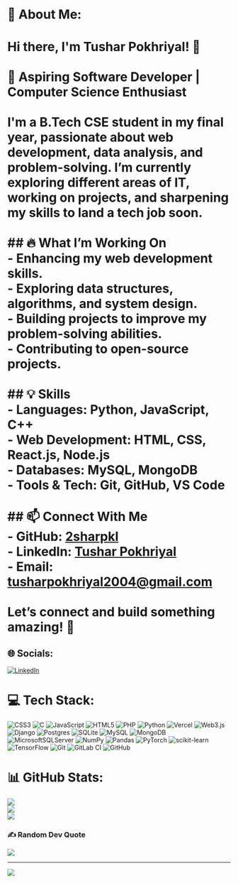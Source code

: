 # 💫 About Me:
# Hi there, I'm Tushar Pokhriyal! 👋  <br><br>🚀 **Aspiring Software Developer | Computer Science Enthusiast**  <br><br>I'm a **B.Tech CSE** student in my final year, passionate about **web development, data analysis, and problem-solving**. I’m currently exploring different areas of **IT**, working on projects, and sharpening my skills to land a tech job soon.  <br><br>## 🔥 What I’m Working On  <br>- Enhancing my **web development** skills.  <br>- Exploring **data structures, algorithms, and system design**.  <br>- Building projects to improve my **problem-solving abilities**.  <br>- Contributing to **open-source projects**.  <br><br>## 💡 Skills  <br>- **Languages:** Python, JavaScript, C++  <br>- **Web Development:** HTML, CSS, React.js, Node.js  <br>- **Databases:** MySQL, MongoDB  <br>- **Tools & Tech:** Git, GitHub, VS Code  <br><br>## 📫 Connect With Me  <br>- **GitHub:** [2sharpkl](https://github.com/2sharpkl)  <br>- **LinkedIn:** [Tushar Pokhriyal](https://www.linkedin.com/in/tushar-pokhriyal-86b416221/)  <br>- **Email:** tusharpokhriyal2004@gmail.com  <br><br>Let’s connect and build something amazing! 🚀  <br>


## 🌐 Socials:
[![LinkedIn](https://img.shields.io/badge/LinkedIn-%230077B5.svg?logo=linkedin&logoColor=white)](https://linkedin.com/in/https://www.linkedin.com/in/tushar-pokhriyal) 

# 💻 Tech Stack:
![CSS3](https://img.shields.io/badge/css3-%231572B6.svg?style=for-the-badge&logo=css3&logoColor=white) ![C](https://img.shields.io/badge/c-%2300599C.svg?style=for-the-badge&logo=c&logoColor=white) ![JavaScript](https://img.shields.io/badge/javascript-%23323330.svg?style=for-the-badge&logo=javascript&logoColor=%23F7DF1E) ![HTML5](https://img.shields.io/badge/html5-%23E34F26.svg?style=for-the-badge&logo=html5&logoColor=white) ![PHP](https://img.shields.io/badge/php-%23777BB4.svg?style=for-the-badge&logo=php&logoColor=white) ![Python](https://img.shields.io/badge/python-3670A0?style=for-the-badge&logo=python&logoColor=ffdd54) ![Vercel](https://img.shields.io/badge/vercel-%23000000.svg?style=for-the-badge&logo=vercel&logoColor=white) ![Web3.js](https://img.shields.io/badge/web3.js-F16822?style=for-the-badge&logo=web3.js&logoColor=white) ![Django](https://img.shields.io/badge/django-%23092E20.svg?style=for-the-badge&logo=django&logoColor=white) ![Postgres](https://img.shields.io/badge/postgres-%23316192.svg?style=for-the-badge&logo=postgresql&logoColor=white) ![SQLite](https://img.shields.io/badge/sqlite-%2307405e.svg?style=for-the-badge&logo=sqlite&logoColor=white) ![MySQL](https://img.shields.io/badge/mysql-4479A1.svg?style=for-the-badge&logo=mysql&logoColor=white) ![MongoDB](https://img.shields.io/badge/MongoDB-%234ea94b.svg?style=for-the-badge&logo=mongodb&logoColor=white) ![MicrosoftSQLServer](https://img.shields.io/badge/Microsoft%20SQL%20Server-CC2927?style=for-the-badge&logo=microsoft%20sql%20server&logoColor=white) ![NumPy](https://img.shields.io/badge/numpy-%23013243.svg?style=for-the-badge&logo=numpy&logoColor=white) ![Pandas](https://img.shields.io/badge/pandas-%23150458.svg?style=for-the-badge&logo=pandas&logoColor=white) ![PyTorch](https://img.shields.io/badge/PyTorch-%23EE4C2C.svg?style=for-the-badge&logo=PyTorch&logoColor=white) ![scikit-learn](https://img.shields.io/badge/scikit--learn-%23F7931E.svg?style=for-the-badge&logo=scikit-learn&logoColor=white) ![TensorFlow](https://img.shields.io/badge/TensorFlow-%23FF6F00.svg?style=for-the-badge&logo=TensorFlow&logoColor=white) ![Git](https://img.shields.io/badge/git-%23F05033.svg?style=for-the-badge&logo=git&logoColor=white) ![GitLab CI](https://img.shields.io/badge/gitlab%20CI-%23181717.svg?style=for-the-badge&logo=gitlab&logoColor=white) ![GitHub](https://img.shields.io/badge/github-%23121011.svg?style=for-the-badge&logo=github&logoColor=white)
# 📊 GitHub Stats:
![](https://github-readme-stats.vercel.app/api?username=tusharpokhriyal&theme=default&hide_border=false&include_all_commits=false&count_private=false)<br/>
![](https://github-readme-streak-stats.herokuapp.com/?user=tusharpokhriyal&theme=default&hide_border=false)<br/>
![](https://github-readme-stats.vercel.app/api/top-langs/?username=tusharpokhriyal&theme=default&hide_border=false&include_all_commits=false&count_private=false&layout=compact)

### ✍️ Random Dev Quote
![](https://quotes-github-readme.vercel.app/api?type=horizontal&theme=radical)

---
[![](https://visitcount.itsvg.in/api?id=tusharpokhriyal&icon=0&color=0)](https://visitcount.itsvg.in)

<!-- Proudly created with GPRM ( https://gprm.itsvg.in ) -->
